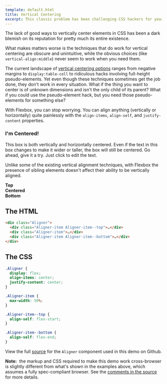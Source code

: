 ```yaml
---
template: default.html
title: Vertical Centering
excerpt: This classic problem has been challenging CSS hackers for years, yet none of the historical solutions have fully solved it. With Flexbox, it's finally possible.
---
```


The lack of good ways to vertically center elements in CSS has been a dark blemish on its reputation for pretty much its entire existence.

What makes matters worse is the techniques that do work for vertical centering are obscure and unintuitive, while the obvious choices (like `vertical-align:middle`) never seem to work when you need them.

The current landscape of [vertical centering options](http://css-tricks.com/centering-in-the-unknown/) ranges from negative margins to `display:table-cell` to ridiculous hacks involving full-height pseudo-elements. Yet even though these techniques sometimes get the job done, they don't work in every situation. What if the thing you want to center is of unknown dimensions and isn't the only child of its parent? What if you could use the pseudo-element hack, but you need those pseudo-elements for something else?

With Flexbox, you can stop worrying. You can align anything (vertically or horizontally) quite painlessly with the `align-items`, `align-self`, and `justify-content` properties.

<div class="Demo Demo--spaced u-ieMinHeightBugFix">
  <div class="Aligner">
    <div class="Aligner-item Aligner-item--fixed">
      <div class="Demo">
        <h3>I'm Centered!</h3>
        <p contenteditable="true">This box is both vertically and horizontally centered. Even if the text in this box changes to make it wider or taller, the box will still be centered. Go ahead, give it a try. Just click to edit the text.</p>
      </div>
    </div>
  </div>
</div>

Unlike some of the existing vertical alignment techniques, with Flexbox the presence of sibling elements doesn't affect their ability to be vertically aligned.

<div class="Demo Demo--spaced u-ieMinHeightBugFix">
  <div class="Aligner">
    <div class="Aligner-item Aligner-item--top">
      <div class="Demo"><strong>Top</strong></div>
    </div>
    <div class="Aligner-item">
      <div class="Demo"><strong>Centered</strong></div>
    </div>
    <div class="Aligner-item Aligner-item--bottom">
      <div class="Demo"><strong>Bottom</strong></div>
    </div>
  </div>
</div>

## The HTML

```html
<div class="Aligner">
  <div class="Aligner-item Aligner-item--top">…</div>
  <div class="Aligner-item">…</div>
  <div class="Aligner-item Aligner-item--bottom">…</div>
</div>
```

## The CSS

```css
.Aligner {
  display: flex;
  align-items: center;
  justify-content: center;
}

.Aligner-item {
  max-width: 50%;
}

.Aligner-item--top {
  align-self: flex-start;
}

.Aligner-item--bottom {
  align-self: flex-end;
}
```

View the full [source](https://github.com/philipwalton/solved-by-flexbox/blob/master/assets/css/components/aligner.css) for the `Aligner` component used in this demo on Github.

<aside class="Notice"><strong>Note:</strong>&nbsp; the markup and CSS required to make this demo work cross-browser is slightly different from what's shown in the examples above, which assumes a fully spec-compliant browser. See the <a href="https://github.com/philipwalton/solved-by-flexbox/blob/master/assets/css/utils/compat.css">comments in the source</a> for more details.</aside>
